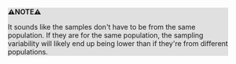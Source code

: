 <div style="margin:2em; background-color: #e0e0e0;">

<strong>⚠️NOTE️️️⚠️</strong>

It sounds like the samples don't have to be from the same population. If they are for the same population, the sampling variability will likely end up being lower than if they're from different populations.
</div>

